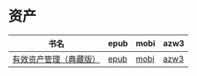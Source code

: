 # 资产

| 书名 | epub | mobi | azw3 |
| --- | --- | --- | --- |
| [有效资产管理（典藏版）](http://ct.dalanmei.com/f/31084289-572120182-6a4d60) | [epub](http://ct.dalanmei.com/f/31084289-572120182-6a4d60) | [mobi](http://ct.dalanmei.com/f/31084289-571649236-fb53d6) | [azw3](http://ct.dalanmei.com/f/31084289-572180397-cdc6f7) |
